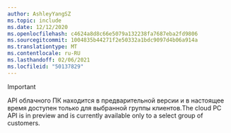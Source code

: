 ```yaml
---
author: AshleyYangSZ
ms.topic: include
ms.date: 12/12/2020
ms.openlocfilehash: c4624a8d8c66e5079a132238fa7687eba2fd9806
ms.sourcegitcommit: 1004835b44271f2e50332a1bdc9097d4b06a914a
ms.translationtype: MT
ms.contentlocale: ru-RU
ms.lasthandoff: 02/06/2021
ms.locfileid: "50137829"
---
```

<!-- markdownlint-disable MD041-->

> [!IMPORTANT]
> <span data-ttu-id="360ef-101">API облачного ПК находится в предварительной версии и в настоящее время доступен только для выбранной группы клиентов.</span><span class="sxs-lookup"><span data-stu-id="360ef-101">The cloud PC API is in preview and is currently available only to a select group of customers.</span></span>
